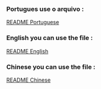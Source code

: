 ### Portugues use o arquivo : 

[README Portuguese](README-Portuguese.md)

### English you can use the file : 

[README English](README-English.md)

### Chinese you can use the file :

[README Chinese](README-Chinese.md)
